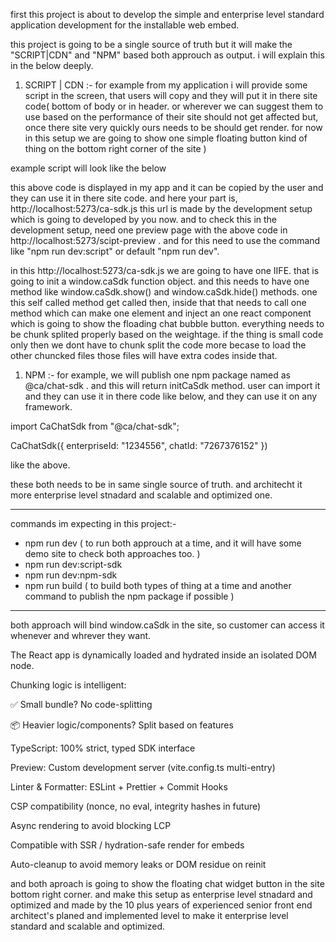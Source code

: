 first this project is about to develop the simple and enterprise level standard application development for the installable web embed.

this project is going to be a single source of truth but it will make the "SCRIPT|CDN" and "NPM" based both approuch as output.
i will explain this in the below deeply.


1. SCRIPT | CDN :-
for example from my application i will provide some script in the screen, that users will copy and they will put it in there site code( bottom of body or in header. or wherever we can suggest them to use based on the performance of their site should not get affected but, once there site very quickly ours needs to be should get render. for now in this setup we are going to show one simple floating button kind of thing on the bottom right corner of the site )

example script will look like the below
<script>
  (function initCaSdk() {
    const caSdkConfig = {
      enterpriseId: "1234556",
      chatId: "7267376152"
    };

    const SDK_SCRIPT_SRC = "http://localhost:5273/index.js";

    const injectChatSdkScript = () => {
      const script = document.createElement("script");
      script.type = "text/javascript";
      script.async = true;
      script.src = SDK_SCRIPT_SRC;

      const firstScriptTag = document.getElementsByTagName("script")[0];
      if (firstScriptTag && firstScriptTag.parentNode) {
        firstScriptTag.parentNode.insertBefore(script, firstScriptTag);
      }
    };

    const loadChatSdk = () => {
      if (typeof window.caSdk === "function") {
        window.caSdk(caSdkConfig);
      } else {
        injectChatSdkScript();
      }
    };

    if (document.readyState === "complete") {
      loadChatSdk();
    } else {
      window.addEventListener("load", loadChatSdk, false);
    }
    // Optionally expose config or init globally if needed
    window.caSdkConfig = caSdkConfig;
  })();
</script>

this above code is displayed in my app and it can be copied by the user and they can use it in there site code.
and here your part is, http://localhost:5273/ca-sdk.js this url is made by the development setup which is going to developed by you now. and to check this in the development setup, need one preview page with the above code in http://localhost:5273/scipt-preview . and for this need to use the command like "npm run dev:script" or default "npm run dev".

in this http://localhost:5273/ca-sdk.js we are going to have one IIFE. that is going to init a window.caSdk function object. 
and this needs to have one method like window.caSdk.show() and window.caSdk.hide() methods. one this self called method get called then, inside that that needs to call one method which can make one element and inject an one react component which is going to show the floading chat bubble button. everything needs to be chunk splited properly based on the weightage. if the thing is small code only then we dont have to chunk split the code more becase to load the other chuncked files those files will have extra codes inside that. 


1. NPM :-
for example, we will publish one npm package named as @ca/chat-sdk . and this will return initCaSdk method. user can import it and they can use it in there code like below, and they can use it on any framework.

import CaChatSdk from "@ca/chat-sdk";

CaChatSdk({
    enterpriseId: "1234556",
    chatId: "7267376152"
})

like the above. 

these both needs to be in same single source of truth. and architecht it more enterprise level stnadard and scalable and optimized one. 


-----
commands im expecting in this project:-
- npm run dev ( to run both approuch at a time, and it will have some demo site to check both approaches too. )
- npm run dev:script-sdk
- npm run dev:npm-sdk
- npm run build ( to build both types of thing at a time and another command to publish the npm package if possible )


-----
both approach will bind window.caSdk in the site, so customer can access it whenever and whrever they want.

The React app is dynamically loaded and hydrated inside an isolated DOM node.

Chunking logic is intelligent:

✅ Small bundle? No code-splitting

📦 Heavier logic/components? Split based on features

TypeScript: 100% strict, typed SDK interface

Preview: Custom development server (vite.config.ts multi-entry)

Linter & Formatter: ESLint + Prettier + Commit Hooks

CSP compatibility (nonce, no eval, integrity hashes in future)

Async rendering to avoid blocking LCP

Compatible with SSR / hydration-safe render for embeds

Auto-cleanup to avoid memory leaks or DOM residue on reinit



and both aproach is going to show the floating chat widget button in the site bottom right corner. and make this setup as enterprise level stnadard and optimized and made by the 10 plus years of experienced senior front end architect's planed and implemented level to make it enterprise level standard and scalable and optimized.
